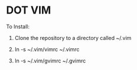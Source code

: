 DOT VIM
=======

To Install:

1) Clone the repository to a directory called ~/.vim

2) ln -s ~/.vim/vimrc ~/.vimrc 
3) ln -s ~/.vim/gvimrc ~/.gvimrc 

